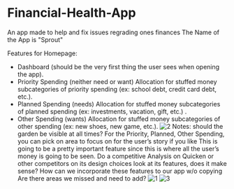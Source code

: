 # Financial-Health-App
An app made to help and fix issues regrading ones finances
The Name of the App is "Sprout"


Features for Homepage: 
- Dashboard (should be the very first thing the user sees when opening the app).
- Priority Spending (neither need or want) Allocation for stuffed money subcategories of priority spending (ex: school debt, credit card debt, etc.).
- Planned Spending (needs) Allocation for stuffed money subcategories of planned spending (ex: investments, vacation, gift, etc.) .
- Other Spending (wants) Allocation for stuffed money subcategories of other spending (ex: new shoes, new game, etc.).
![2](https://github.com/user-attachments/assets/519b7d93-56e5-42c8-a3de-a339eac75c96)
 Notes: should the garden be visible at all times? For the Priority, Planned, Other Spending, you can pick on area to focus on for the user’s story if you like This is going to be a pretty important feature since this is where all the user’s money is going to be seen. Do a competitive Analysis on Quicken or other competitors on its design choices look at its features, does it make sense? How can we incorporate these features to our app w/o copying Are there areas we missed and need to add?
![1](https://github.com/user-attachments/assets/fb2c1eb8-fae6-42bd-bf3e-8a1948bfa2e1)
![3](https://github.com/user-attachments/assets/ce9494b8-a4f3-41c8-a95c-5c44ddc97479)

